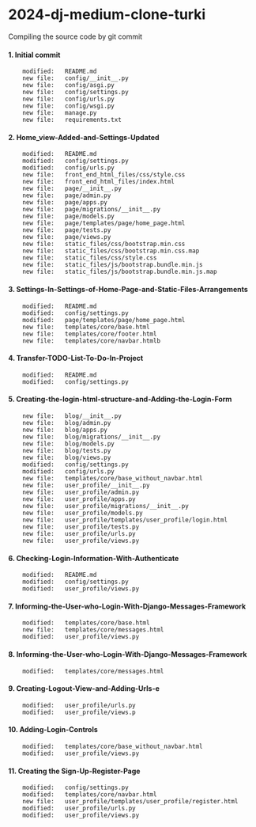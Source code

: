 # 2024-dj-medium-clone-turki
Compiling the source code by git commit

#### 1. Initial commit

        modified:   README.md
        new file:   config/__init__.py
        new file:   config/asgi.py
        new file:   config/settings.py
        new file:   config/urls.py
        new file:   config/wsgi.py
        new file:   manage.py
        new file:   requirements.txt


#### 2. Home_view-Added-and-Settings-Updated

        modified:   README.md
        modified:   config/settings.py
        modified:   config/urls.py
        new file:   front_end_html_files/css/style.css
        new file:   front_end_html_files/index.html
        new file:   page/__init__.py
        new file:   page/admin.py
        new file:   page/apps.py
        new file:   page/migrations/__init__.py
        new file:   page/models.py
        new file:   page/templates/page/home_page.html
        new file:   page/tests.py
        new file:   page/views.py
        new file:   static_files/css/bootstrap.min.css
        new file:   static_files/css/bootstrap.min.css.map
        new file:   static_files/css/style.css
        new file:   static_files/js/bootstrap.bundle.min.js
        new file:   static_files/js/bootstrap.bundle.min.js.map


#### 3. Settings-In-Settings-of-Home-Page-and-Static-Files-Arrangements

        modified:   README.md
        modified:   config/settings.py
        modified:   page/templates/page/home_page.html
        new file:   templates/core/base.html
        new file:   templates/core/footer.html
        new file:   templates/core/navbar.htmlb


#### 4. Transfer-TODO-List-To-Do-In-Project

        modified:   README.md
        modified:   config/settings.py


#### 5. Creating-the-login-html-structure-and-Adding-the-Login-Form

        new file:   blog/__init__.py
        new file:   blog/admin.py
        new file:   blog/apps.py
        new file:   blog/migrations/__init__.py
        new file:   blog/models.py
        new file:   blog/tests.py
        new file:   blog/views.py
        modified:   config/settings.py
        modified:   config/urls.py
        new file:   templates/core/base_without_navbar.html
        new file:   user_profile/__init__.py
        new file:   user_profile/admin.py
        new file:   user_profile/apps.py
        new file:   user_profile/migrations/__init__.py
        new file:   user_profile/models.py
        new file:   user_profile/templates/user_profile/login.html
        new file:   user_profile/tests.py
        new file:   user_profile/urls.py
        new file:   user_profile/views.py


#### 6. Checking-Login-Information-With-Authenticate

        modified:   README.md
        modified:   config/settings.py
        modified:   user_profile/views.py


#### 7. Informing-the-User-who-Login-With-Django-Messages-Framework

        modified:   templates/core/base.html
        new file:   templates/core/messages.html
        modified:   user_profile/views.py


#### 8. Informing-the-User-who-Login-With-Django-Messages-Framework

        modified:   templates/core/messages.html


#### 9. Creating-Logout-View-and-Adding-Urls-e 

        modified:   user_profile/urls.py
        modified:   user_profile/views.p


#### 10. Adding-Login-Controls

        modified:   templates/core/base_without_navbar.html
        modified:   user_profile/views.py


#### 11. Creating the Sign-Up-Register-Page

        modified:   config/settings.py
        modified:   templates/core/navbar.html
        new file:   user_profile/templates/user_profile/register.html
        modified:   user_profile/urls.py
        modified:   user_profile/views.py